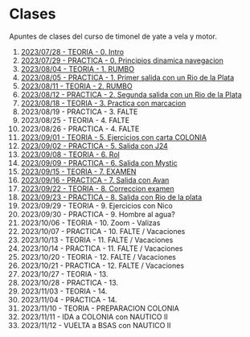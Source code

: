 # Clases

Apuntes de clases del curso de timonel de yate a vela y motor.

1. [2023/07/28 - TEORIA - 0. Intro](./clases/20230728/README.md)
2. [2023/07/29 - PRACTICA - 0. Principios dinamica navegacion](./clases/20230729/README.md)
3. [2023/08/04 - TEORIA - 1. RUMBO](./clases/20230804/README.md)
4. [2023/08/05 - PRACTICA - 1. Primer salida con un Rio de la Plata](./clases/20230805/README.md)
5. [2023/08/11 - TEORIA - 2. RUMBO](./clases/20230811/README.md)
6. [2023/08/12 - PRACTICA - 2. Segunda salida con un Rio de la Plata](./clases/20230812/README.md)
7. [2023/08/18 - TEORIA - 3. Practica con marcacion](./clases/20230818/README.md)
8. 2023/08/19 - PRACTICA - 3. FALTE
9. 2023/08/25 - TEORIA - 4. FALTE
10. 2023/08/26 - PRACTICA - 4. FALTE
11. [2023/09/01 - TEORIA - 5. Ejercicios con carta COLONIA](./clases/20230901/README.md)
12. [2023/09/02 - PRACTICA - 5. Salida con J24 ](./clases/20230902/README.md)
13. [2023/09/08 - TEORIA - 6. Rol ](./clases/20230908/README.md)
14. [2023/09/09 - PRACTICA - 6. Salida con Mystic ](./clases/20230909/README.md)
15. [2023/09/15 - TEORIA - 7. EXAMEN](./clases/20230915/README.md)
16. [2023/09/16 - PRACTICA - 7. Salida con Avan](./clases/20230916/README.md)
17. [2023/09/22 - TEORIA - 8. Correccion examen](./clases/20230922/README.md)
18. [2023/09/23 - PRACTICA - 8. Salida con Rio de la plata ](./clases/20230923/README.md)
19. 2023/09/29 - TEORIA - 9. Ejercicios con Nico
20. 2023/09/30 - PRACTICA - 9. Hombre al agua?
21. 2023/10/06 - TEORIA - 10. Zoom - Valizas
22. 2023/10/07 - PRACTICA - 10. FALTE / Vacaciones
23. 2023/10/13 - TEORIA - 11. FALTE / Vacaciones
24. 2023/10/14 - PRACTICA - 11. FALTE / Vacaciones
25. 2023/10/20 - TEORIA - 12. FALTE / Vacaciones
26. 2023/10/21 - PRACTICA - 12. FALTE / Vacaciones
27. 2023/10/27 - TEORIA - 13. 
28. 2023/10/28 - PRACTICA - 13.
29. 2023/11/03 - TEORIA - 14.
30. 2023/11/04 - PRACTICA - 14.
31. 2023/11/10 - TEORIA - PREPARACION COLONIA
32. 2023/11/11 - IDA a COLONIA con NAUTICO II
33. 2023/11/12 - VUELTA a BSAS con NAUTICO II